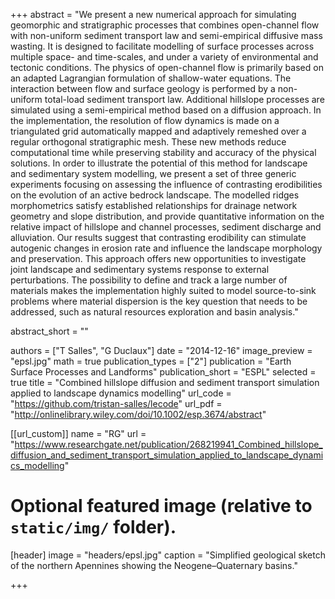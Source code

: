 +++
abstract = "We present a new numerical approach for simulating geomorphic and stratigraphic processes that combines open-channel flow with non-uniform sediment transport law and semi-empirical diffusive mass wasting. It is designed to facilitate modelling of surface processes across multiple space- and time-scales, and under a variety of environmental and tectonic conditions. The physics of open-channel flow is primarily based on an adapted Lagrangian formulation of shallow-water equations. The interaction between flow and surface geology is performed by a non-uniform total-load sediment transport law. Additional hillslope processes are simulated using a semi-empirical method based on a diffusion approach. In the implementation, the resolution of flow dynamics is made on a triangulated grid automatically mapped and adaptively remeshed over a regular orthogonal stratigraphic mesh. These new methods reduce computational time while preserving stability and accuracy of the physical solutions. In order to illustrate the potential of this method for landscape and sedimentary system modelling, we present a set of three generic experiments focusing on assessing the influence of contrasting erodibilities on the evolution of an active bedrock landscape. The modelled ridges morphometrics satisfy established relationships for drainage network geometry and slope distribution, and provide quantitative information on the relative impact of hillslope and channel processes, sediment discharge and alluviation. Our results suggest that contrasting erodibility can stimulate autogenic changes in erosion rate and influence the landscape morphology and preservation. This approach offers new opportunities to investigate joint landscape and sedimentary systems response to external perturbations. The possibility to define and track a large number of materials makes the implementation highly suited to model source-to-sink problems where material dispersion is the key question that needs to be addressed, such as natural resources exploration and basin analysis."

abstract_short = ""

authors = ["T Salles", "G Duclaux"]
date = "2014-12-16"
image_preview = "epsl.jpg"
math = true
publication_types = ["2"]
publication = "Earth Surface Processes and Landforms"
publication_short = "ESPL"
selected = true
title = "Combined hillslope diffusion and sediment transport simulation applied to landscape dynamics modelling"
url_code = "https://github.com/tristan-salles/lecode"
url_pdf = "http://onlinelibrary.wiley.com/doi/10.1002/esp.3674/abstract"

[[url_custom]]
name = "RG"
url = "https://www.researchgate.net/publication/268219941_Combined_hillslope_diffusion_and_sediment_transport_simulation_applied_to_landscape_dynamics_modelling"

# Optional featured image (relative to `static/img/` folder).
[header]
image = "headers/epsl.jpg"
caption = "Simplified geological sketch of the northern Apennines showing the Neogene–Quaternary basins."

+++
